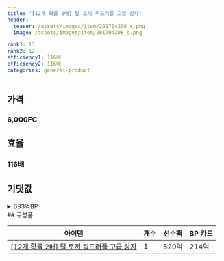 ```yaml
---
title: "[12개 확률 2배] 달 토끼 쿼드러플 고급 상자"
header:
  teaser: /assets/images/item/201704308_s.png
  image: /assets/images/item/201704308_s.png

rank1: 13
rank2: 12
efficiency1: 116배
efficiency2: 116배
categories: general-product
---
```



## 가격
### 6,000FC
## 효율
### 116배
## 기댓값
<details>
<summary>693억BP</summary>
<div markdown="1">
- 선수팩 520억BP
  - 수수료 쿠폰 40% 적용 시 499억BP
  - 수수료 쿠폰 30% 적용 시 478억BP
  - 수수료 쿠폰 20% 적용 시 457억BP
- BP 카드 214억BP

</div>
</details>
## 구성품

|아이템|개수|선수팩|BP 카드|
|---|---|---|---|
|[[12개 확률 2배] 달 토끼 쿼드러플 고급 상자](/box/7582)|1|520억|214억|

